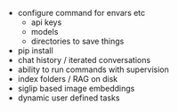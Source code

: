 - configure command for envars etc
    - api keys
    - models
    - directories to save things
- pip install
- chat history / iterated conversations
- ability to run commands with supervision
- index folders / RAG on disk
- siglip based image embeddings
- dynamic user defined tasks